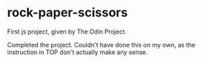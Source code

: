 # rock-paper-scissors

First js project, given by The Odin Project.


Completed the project. Couldn't have done this on my own, as the instruction in TOP
don't actually make any sense.